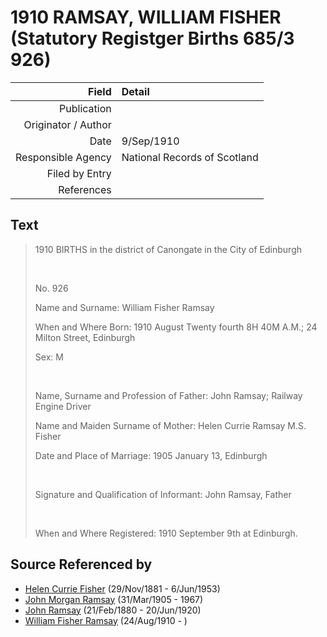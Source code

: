 ﻿---
layout: page
permalink: /sources/s10193746
---

# 1910 RAMSAY, WILLIAM FISHER (Statutory Registger Births 685/3 926)

Field | Detail
---:|:---
Publication | 
Originator / Author | 
Date | 9/Sep/1910
Responsible Agency | National Records of Scotland
Filed by Entry | 
References | 

## Text

> 1910 BIRTHS in the district of Canongate in the City of Edinburgh
>
> <br/>
>
> No. 926
>
> Name and Surname: William Fisher Ramsay
>
> When and Where Born: 1910 August Twenty fourth 8H 40M A.M.; 24 Milton Street, Edinburgh
>
> Sex: M
>
> <br/>
>
> Name, Surname and Profession of Father: John Ramsay; Railway Engine Driver
>
> Name and Maiden Surname of Mother: Helen Currie Ramsay M.S. Fisher
>
> Date and Place of Marriage: 1905 January 13, Edinburgh
>
> <br/>
>
> Signature and Qualification of Informant: John Ramsay, Father
>
> <br/>
>
> When and Where Registered: 1910 September 9th at Edinburgh.
>

## Source Referenced by

* [Helen Currie Fisher](../people/@18426904@-helen-currie-fisher-b1881-11-29-d1953-6-6.md) (29/Nov/1881 - 6/Jun/1953)
* [John Morgan Ramsay](../people/@55070438@-john-morgan-ramsay-b1905-3-31-d1967.md) (31/Mar/1905 - 1967)
* [John Ramsay](../people/@64225415@-john-ramsay-b1880-2-21-d1920-6-20.md) (21/Feb/1880 - 20/Jun/1920)
* [William Fisher Ramsay](../people/@81255608@-william-fisher-ramsay-b1910-8-24-d.md) (24/Aug/1910 - )
